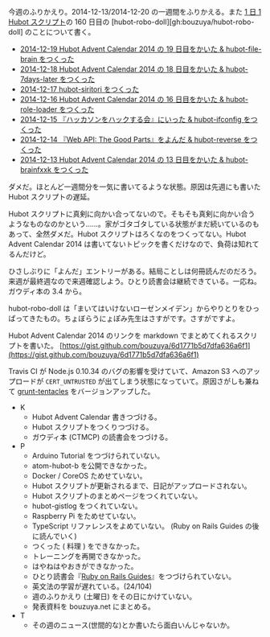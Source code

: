 今週のふりかえり。2014-12-13/2014-12-20 の一週間をふりかえる。また [1 日 1 Hubot スクリプト][hubot-script-per-day]の 160 日目の [hubot-robo-doll][gh:bouzuya/hubot-robo-doll] のことについて書く。

- [2014-12-19 Hubot Advent Calendar 2014 の 19 日目をかいた & hubot-file-brain をつくった][2014-12-19]
- [2014-12-18 Hubot Advent Calendar 2014 の 18 日目をかいた & hubot-7days-later をつくった][2014-12-18]
- [2014-12-17 hubot-siritori をつくった][2014-12-17]
- [2014-12-16 Hubot Advent Calendar 2014 の 16 日目をかいた & hubot-role-loader をつくった][2014-12-16]
- [2014-12-15 『ハッカソンをハックする会』にいった & hubot-ifconfig をつくった][2014-12-15]
- [2014-12-14 『Web API: The Good Parts』をよんだ & hubot-reverse をつくった][2014-12-14]
- [2014-12-13 Hubot Advent Calendar 2014 の 13 日目をかいた & hubot-brainfxxk をつくった][2014-12-13]

ダメだ。ほとんど一週間分を一気に書いてるような状態。原因は先週にも書いた Hubot スクリプトの遅延。

Hubot スクリプトに真剣に向かい合ってないので。そもそも真剣に向かい合うようなものなのかという……。家がゴタゴタしている状態がまだ続いているのもあって、全然ダメだ。Hubot スクリプトはろくなのをつくってない。Hubot Advent Calendar 2014 は書いてないトピックを書くだけなので、負荷は知れてるんだけど。

ひさしぶりに「よんだ」エントリーがある。結局ことしは何冊読んだのだろう。来週が最終週なので来週確認しよう。ひとり読書会は継続できている。一応ね。ガウディ本の 3.4 から。

hubot-robo-doll は「まいてはいけないローゼンメイデン」からやりとりをひっぱってきたもの。ちょぼらうにょぽみ先生はさすがです。さすがですよ。

Hubot Advent Calendar 2014 のリンクを markdown でまとめてくれるスクリプトを書いた。 [https://gist.github.com/bouzuya/6d1771b5d7dfa636a6f1](https://gist.github.com/bouzuya/6d1771b5d7dfa636a6f1)

Travis CI が Node.js 0.10.34 のバグの影響を受けていて、Amazon S3 へのアップロードが `CERT_UNTRUSTED` が出てしまう状態になっていて。原因さがしも兼ねて [grunt-tentacles][gh:bouzuya/grunt-tentacles] をバージョンアップした。

- K
  - Hubot Advent Calendar 書きつづける。
  - Hubot スクリプトをつくりつづける。
  - ガウディ本 (CTMCP) の読書会をつづける。
- P
  - Arduino Tutorial をつづけられていない。
  - atom-hubot-b を公開できなかった。
  - Docker / CoreOS ためせていない。
  - Hubot スクリプトが更新されるまで、日記がアップロードされない。
  - Hubot スクリプトのまとめページをつくれていない。
  - hubot-gistlog をつくれていない。
  - Raspberry Pi をためせていない。
  - TypeScript リファレンスをよめていない。 (Ruby on Rails Guides の後に読んでいく)
  - つくった ( 料理 ) をできなかった。
  - トレーニングを再開できなかった。
  - はやねはやおきができなかった。
  - ひとり読書会『[Ruby on Rails Guides][hitoridokusho/books/railsguides]』をつづけられていない。
  - 英文法の学習が遅れている。(24/104)
  - 週のふりかえり (土曜日) をその日にかけていない。
  - 発表資料を bouzuya.net にまとめる。
- T
  - その週のニュース(世間的な)とか書いたら面白いんじゃないか。

[2014-12-19]: https://blog.bouzuya.net/2014/12/19/
[2014-12-18]: https://blog.bouzuya.net/2014/12/18/
[2014-12-17]: https://blog.bouzuya.net/2014/12/17/
[2014-12-16]: https://blog.bouzuya.net/2014/12/16/
[2014-12-15]: https://blog.bouzuya.net/2014/12/15/
[2014-12-14]: https://blog.bouzuya.net/2014/12/14/
[2014-12-13]: https://blog.bouzuya.net/2014/12/13/
[hubot-script-per-day]: https://blog.bouzuya.net/posts?tags=hubot-script-per-day
[gh:bouzuya/robo-doll]: https://github.com/bouzuya/hubot-robo-doll
[gh:bouzuya/grunt-tentacles]: https://github.com/bouzuya/grunt-tentacles
[hitoridokusho/books/railsguides]: http://guides.rubyonrails.org/
